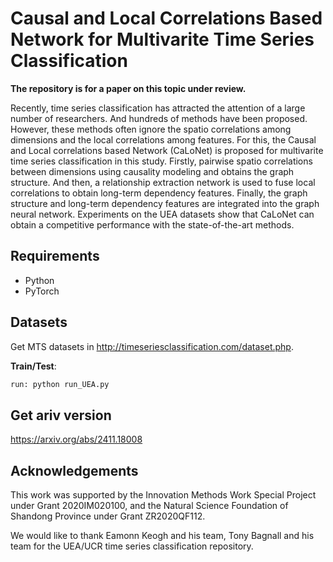 # Causal and Local Correlations Based Network for Multivarite Time Series Classification

**The repository is for a paper on this topic under review.**

Recently, time series classification has attracted the attention of a large number of researchers. And hundreds of methods have been proposed. However, these methods often ignore the spatio correlations among dimensions and the local correlations among features.  For this, the Causal and Local correlations based Network (CaLoNet) is proposed for multivarite time series classification in this study. Firstly, pairwise spatio correlations between dimensions using causality modeling and obtains the graph structure. And then, a relationship extraction network is used to fuse local correlations to obtain long-term dependency features. Finally, the graph structure and long-term dependency features are integrated into the graph neural network. Experiments on the UEA datasets show that CaLoNet can  obtain a competitive performance with the state-of-the-art methods.

## Requirements
* Python 
* PyTorch 

## Datasets
Get MTS datasets in http://timeseriesclassification.com/dataset.php.

**Train/Test**:
```bash
run: python run_UEA.py
```
## Get ariv version
https://arxiv.org/abs/2411.18008

## Acknowledgements
This work was supported by the Innovation Methods Work Special Project under Grant 2020IM020100, and the Natural Science Foundation of Shandong Province under Grant ZR2020QF112.

We would like to thank Eamonn Keogh and his team, Tony Bagnall and his team for the UEA/UCR time series classification repository.

